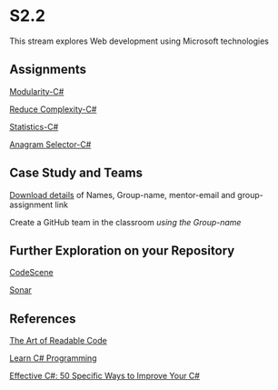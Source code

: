 # S2.2

This stream explores Web development using Microsoft technologies

## Assignments

[Modularity-C#](https://classroom.github.com/a/cli4drRf)

[Reduce Complexity-C#](https://classroom.github.com/a/vvEyX_15)

[Statistics-C#](https://classroom.github.com/a/9whQD2Fp)

[Anagram Selector-C#](https://classroom.github.com/a/9TJDIBdy)

## Case Study and Teams

[Download details](case-teams/S22-case-groups.pdf)
of Names, Group-name, mentor-email and group-assignment link

Create a GitHub team in the classroom *using the Group-name*

## Further Exploration on your Repository

[CodeScene](https://codescene.io/)

[Sonar](https://sonarcloud.io/)

## References

[The Art of Readable Code](https://learning.oreilly.com/library/view/the-art-of/9781449318482/)

[Learn C# Programming](https://learning.oreilly.com/library/view/learn-c-programming/9781789805864/)

[Effective C#: 50 Specific Ways to Improve Your C#](https://learning.oreilly.com/library/view/effective-c-50/9780134579290/)
